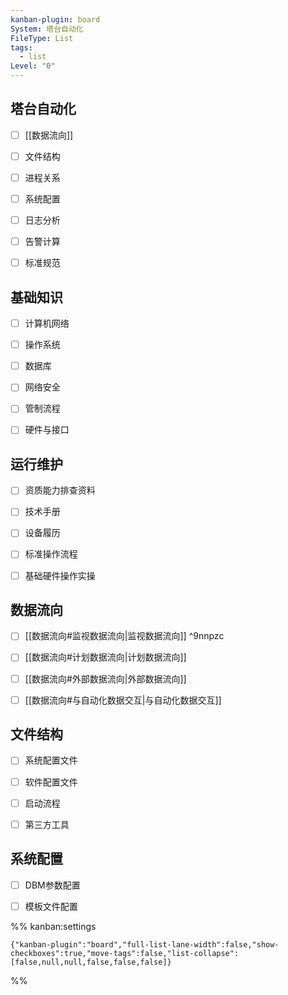 ```yaml
---
kanban-plugin: board
System: 塔台自动化
FileType: List
tags:
  - list
Level: "0"
---
```


## 塔台自动化

- [ ] [[数据流向]] 
- [ ] 文件结构
- [ ] 进程关系
- [ ] 系统配置
- [ ] 日志分析
- [ ] 告警计算
- [ ] 标准规范


## 基础知识

- [ ] 计算机网络
- [ ] 操作系统
- [ ] 数据库
- [ ] 网络安全
- [ ] 管制流程
- [ ] 硬件与接口


## 运行维护

- [ ] 资质能力排查资料
- [ ] 技术手册
- [ ] 设备履历
- [ ] 标准操作流程
- [ ] 基础硬件操作实操


## 数据流向

- [ ] [[数据流向#监视数据流向|监视数据流向]] ^9nnpzc
- [ ] [[数据流向#计划数据流向|计划数据流向]]
- [ ] [[数据流向#外部数据流向|外部数据流向]]
- [ ] [[数据流向#与自动化数据交互|与自动化数据交互]]


## 文件结构

- [ ] 系统配置文件
- [ ] 软件配置文件
- [ ] 启动流程
- [ ] 第三方工具


## 系统配置

- [ ] DBM参数配置
- [ ] 模板文件配置




%% kanban:settings
```
{"kanban-plugin":"board","full-list-lane-width":false,"show-checkboxes":true,"move-tags":false,"list-collapse":[false,null,null,false,false,false]}
```
%%